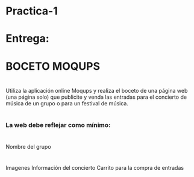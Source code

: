 # Practica-1
# Entrega: 
# BOCETO MOQUPS
#
Utiliza la aplicación online Moqups y realiza el boceto de una página web (una página solo) que publicite y venda las entradas para el concierto de música de un grupo o para un festival de música.
#
### La web debe reflejar como  mínimo:
#
  Nombre del grupo
#
Imagenes
  Información del concierto
  Carrito para la compra de entradas
